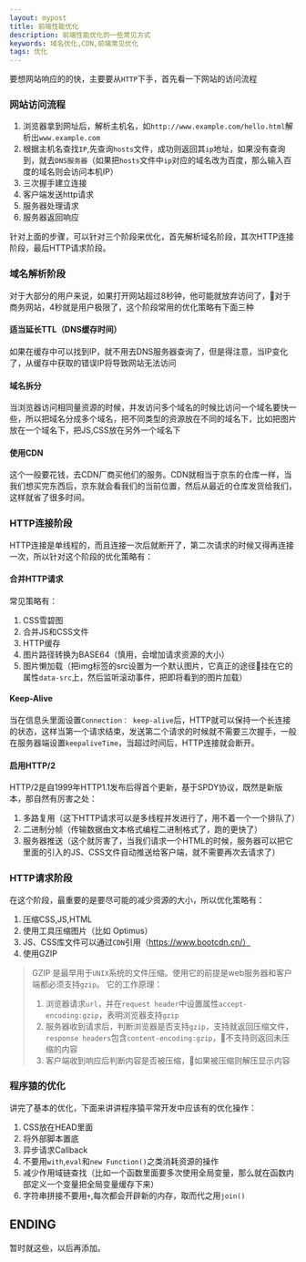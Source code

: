 ```yaml
---
layout: mypost
title: 前端性能优化
description: 前端性能优化的一些常见方式
keywords: 域名优化,CDN,前端常见优化
tags: 优化
---
```


要想网站响应的的快，主要要从`HTTP`下手，首先看一下网站的访问流程

### 网站访问流程

1. 浏览器拿到网址后，解析主机名，如`http://www.example.com/hello.html`解析出`www.example.com`
2. 根据主机名查找`IP`,先查询`hosts`文件，成功则返回其`ip`地址，如果没有查询到，就去`DNS服务器`（如果把`hosts`文件中`ip`对应的域名改为百度，那么输入百度的域名则会访问本机IP）
3. 三次握手建立连接
4. 客户端发送http请求
5. 服务器处理请求
6. 服务器返回响应

针对上面的步骤，可以针对三个阶段来优化，首先解析域名阶段，其次HTTP连接阶段，最后HTTP请求阶段。

### 域名解析阶段

对于大部分的用户来说，如果打开网站超过8秒钟，他可能就放弃访问了，对于商务网站，4秒就是用户极限了，这个阶段常用的优化策略有下面三种

#### 适当延长TTL（DNS缓存时间）
如果在缓存中可以找到IP，就不用去DNS服务器查询了，但是得注意，当IP变化了，从缓存中获取的错误IP将导致网站无法访问

#### 域名拆分
当浏览器访问相同量资源的时候，并发访问多个域名的时候比访问一个域名要快一些，所以把域名分成多个域名，把不同类型的资源放在不同的域名下，比如把图片放在一个域名下，把JS,CSS放在另外一个域名下

#### 使用CDN
这个一般要花钱，去CDN厂商买他们的服务。CDN就相当于京东的仓库一样，当我们想买完东西后，京东就会看我们的当前位置，然后从最近的仓库发货给我们，这样就省了很多时间。


### HTTP连接阶段

HTTP连接是单线程的，而且连接一次后就断开了，第二次请求的时候又得再连接一次，所以针对这个阶段的优化策略有：

#### 合并HTTP请求

常见策略有：

1. CSS雪碧图
2. 合并JS和CSS文件
3. HTTP缓存
4. 图片路径转换为BASE64（慎用，会增加请求资源的大小）
5. 图片懒加载（把img标签的src设置为一个默认图片，它真正的途径挂在它的属性`data-src`上，然后监听滚动事件，把即将看到的图片加载）

#### Keep-Alive

当在信息头里面设置`Connection： keep-alive`后，HTTP就可以保持一个长连接的状态，这样当第一个请求结束，发送第二个请求的时候就不需要三次握手，一般在服务器端设置`keepaliveTime`，当超过时间后，HTTP连接就会断开。

#### 启用HTTP/2

HTTP/2是自1999年HTTP1.1发布后得首个更新，基于SPDY协议，既然是新版本，那自然有厉害之处：

1. 多路复用（这下HTTP请求可以是多线程并发进行了，用不着一个一个排队了）
2. 二进制分帧（传输数据由文本格式编程二进制格式了，跑的更快了）
3. 服务器推送（这个就厉害了，当我们请求一个HTML的时候，服务器可以把它里面的引入的JS、CSS文件自动推送给客户端，就不需要再次去请求了）


### HTTP请求阶段

在这个阶段，最重要的是要尽可能的减少资源的大小，所以优化策略有：

1. 压缩CSS,JS,HTML
2. 使用工具压缩图片（比如 Optimus）
3. JS、CSS库文件可以通过`CDN`引用（https://www.bootcdn.cn/）
4. 使用GZIP

> GZIP
> 是最早用于`UNIX`系统的文件压缩。使用它的前提是web服务器和客户端都必须支持`gzip`。
> 它的工作原理：
> 1. 浏览器请求`url`，并在`request header`中设置属性`accept-encoding:gzip`，表明浏览器支持`gzip`
> 2. 服务器收到请求后，判断浏览器是否支持`gzip`，支持就返回压缩文件，`response headers`包含`content-encoding:gzip`，不支持则返回未压缩的内容
> 3. 客户端收到响应后判断内容是否被压缩，如果被压缩则解压显示内容

### 程序猿的优化

讲完了基本的优化，下面来讲讲程序猿平常开发中应该有的优化操作：

1. CSS放在HEAD里面
2. 将外部脚本置底
3. 异步请求Callback
4. 不要用`with`,`eval`和`new Function()`之类消耗资源的操作
5. 减少作用域链查找（比如一个函数里面要多次使用全局变量，那么就在函数内部定义一个变量把全局变量缓存下来）
6. 字符串拼接不要用`+`,每次都会开辟新的内存，取而代之用`join()`

## ENDING
暂时就这些，以后再添加。
